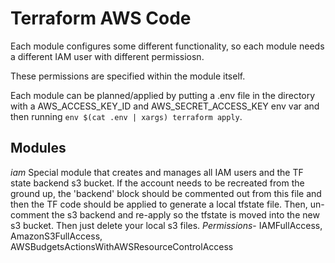 # Terraform AWS Code

Each module configures some different functionality, so each module needs a different IAM user with different permissiosn.

These permissions are specified within the module itself.

Each module can be planned/applied by putting a .env file in the directory with a AWS_ACCESS_KEY_ID and AWS_SECRET_ACCESS_KEY env var and then running `env $(cat .env | xargs) terraform apply`.

## Modules
*iam*
Special module that creates and manages all IAM users and the TF state backend s3 bucket. If the account needs to be recreated from the ground up, the 'backend' block should be commented out from this file and then the TF code should be applied to generate a local tfstate file. Then, un-comment the s3 backend and re-apply so the tfstate is moved into the new s3 bucket. Then just delete your local s3 files.
_Permissions_- IAMFullAccess, AmazonS3FullAccess, AWSBudgetsActionsWithAWSResourceControlAccess
